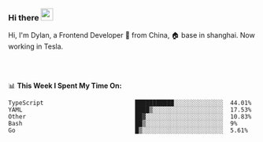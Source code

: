 ### Hi there <img src="https://media.giphy.com/media/hvRJCLFzcasrR4ia7z/giphy.gif" width="25px">

<!-- ![visitors](https://visitor-badge.glitch.me/badge?page_id=dislfyer.dislfyer) -->

Hi, I'm Dylan, a Frontend Developer 🚀 from China, 🏠 base in shanghai. Now working in Tesla.

<br/>
<br/>

📊 **This Week I Spent My Time On:**


<!--START_SECTION:waka-->

```text
TypeScript                          ███████████░░░░░░░░░░░░░░  44.01%
YAML                                ████▒░░░░░░░░░░░░░░░░░░░░  17.53%
Other                               ██▓░░░░░░░░░░░░░░░░░░░░░░  10.83%
Bash                                ██▒░░░░░░░░░░░░░░░░░░░░░░  9%
Go                                  █▒░░░░░░░░░░░░░░░░░░░░░░░  5.61%
```

<!--END_SECTION:waka-->

<!--
**About Me:**
 -->
